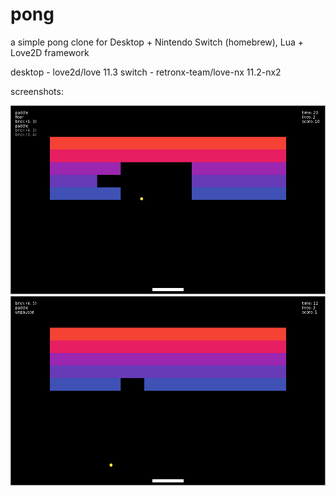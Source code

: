 # pong
a simple pong clone for Desktop + Nintendo Switch (homebrew), Lua + Love2D framework

desktop - love2d/love 11.3
switch - retronx-team/love-nx 11.2-nx2

screenshots:

![pong screenshot 1](pong_snip1.PNG?raw=true "pong screenshot 1")
![pong screenshot 2](pong_snip2.PNG?raw=true "pong screenshot 2")
